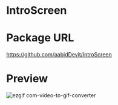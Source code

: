 # IntroScreen

# Package URL
https://github.com/aabidDevit/IntroScreen

# Preview
![ezgif com-video-to-gif-converter](https://github.com/aabidDevit/IntroScreen/assets/84720808/b3b6a176-3774-4713-81f0-f36b0010baea)
